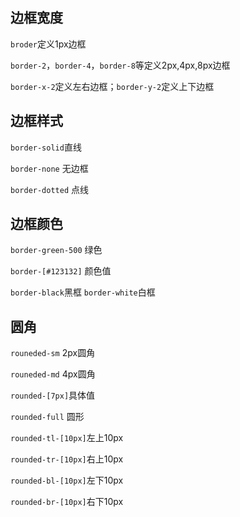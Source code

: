
## 边框宽度

`broder`定义1px边框

`border-2`，`border-4`，`border-8`等定义2px,4px,8px边框

`border-x-2`定义左右边框；`border-y-2`定义上下边框


## 边框样式

`border-solid`直线

`border-none` 无边框

`border-dotted` 点线

## 边框颜色 

`border-green-500` 绿色

`border-[#123132]` 颜色值

`border-black`黑框
`border-white`白框


## 圆角

`rouneded-sm` 2px圆角

`rouneded-md` 4px圆角

`rounded-[7px]`具体值

`rounded-full` 圆形

`rounded-tl-[10px]`左上10px

`rounded-tr-[10px]`右上10px

`rounded-bl-[10px]`左下10px

`rounded-br-[10px]`右下10px